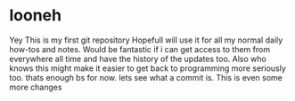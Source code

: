 # looneh
Yey This is my first git repository
Hopefull will use it for all my normal daily how-tos and notes.
Would be fantastic if i can get access to them from everywhere all time and have the history of the updates too.
Also who knows this might make it easier to get back to programming more seriously too.
thats enough bs for now. lets see what a commit is.
This is even some more changes 
